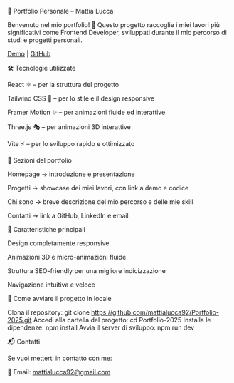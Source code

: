📌 Portfolio Personale – Mattia Lucca

Benvenuto nel mio portfolio! 🚀
Questo progetto raccoglie i miei lavori più significativi come Frontend Developer, sviluppati durante il mio percorso di studi e progetti personali.

[Demo](https://mattialucca92.github.io/Portfolio-2025/) | [GitHub](https://github.com/mattialucca92/Portfolio-2025)

🛠️ Tecnologie utilizzate

React ⚛️ – per la struttura del progetto

Tailwind CSS 🎨 – per lo stile e il design responsive

Framer Motion ✨ – per animazioni fluide ed interattive

Three.js 🎭 – per animazioni 3D interattive

Vite ⚡ – per lo sviluppo rapido e ottimizzato

📂 Sezioni del portfolio

Homepage → introduzione e presentazione

Progetti → showcase dei miei lavori, con link a demo e codice

Chi sono → breve descrizione del mio percorso e delle mie skill

Contatti → link a GitHub, LinkedIn e email

🌟 Caratteristiche principali

Design completamente responsive

Animazioni 3D e micro-animazioni fluide

Struttura SEO-friendly per una migliore indicizzazione

Navigazione intuitiva e veloce

🚀 Come avviare il progetto in locale

Clona il repository:
git clone https://github.com/mattialucca92/Portfolio-2025.git
Accedi alla cartella del progetto:
cd Portfolio-2025
Installa le dipendenze:
npm install
Avvia il server di sviluppo:
npm run dev

📬 Contatti

Se vuoi metterti in contatto con me:

📧 Email: mattialucca92@gmail.com
